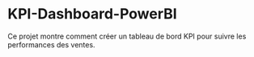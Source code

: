 # KPI-Dashboard-PowerBI
Ce projet montre comment créer un tableau de bord KPI pour suivre les performances des ventes.
